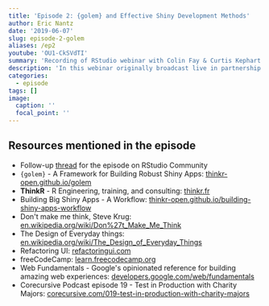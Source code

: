 ```yaml
---
title: 'Episode 2: {golem} and Effective Shiny Development Methods'
author: Eric Nantz
date: '2019-06-07'
slug: episode-2-golem
aliases: /ep2
youtube: 'OU1-CkSVdTI'
summary: 'Recording of RStudio webinar with Colin Fay & Curtis Kephart'
description: 'In this webinar originally broadcast live in partnership with RStudio Community, [Colin Fay](https://twitter.com/_colinfay?lang=en) from [ThinkR](https://thinkr.fr/) shares many excellent insights and practical advice for building production grade Shiny applications.  You will hear why the new `{golem}` package is the `{usethis}` for Shiny app development, why keeping the perspective of your app customers can keep you on the right development path, and much more!  You can keep the discussion going by visiting the episode  [thread](https://community.rstudio.com/t/shiny-developer-series-episode-2-follow-up-thread-colin-fay-on-golem-and-effective-shiny-development-methods/32618) on the RStudio Community portal!'
categories:
  - episode
tags: []
image:
  caption: ''
  focal_point: ''
---
```


## Resources mentioned in the episode

* Follow-up [thread](https://community.rstudio.com/t/shiny-developer-series-episode-2-follow-up-thread-colin-fay-on-golem-and-effective-shiny-development-methods/32618) for the episode on RStudio Community
* `{golem}` - A Framework for Building Robust Shiny Apps:  [thinkr-open.github.io/golem](https://thinkr-open.github.io/golem/)
* __ThinkR__ - R Engineering, training, and consulting: [thinkr.fr](https://thinkr.fr/)
* Building Big Shiny Apps - A Workflow: [thinkr-open.github.io/building-shiny-apps-workflow](https://thinkr-open.github.io/building-shiny-apps-workflow/)
* Don't make me think, Steve Krug: [en.wikipedia.org/wiki/Don%27t_Make_Me_Think](https://en.wikipedia.org/wiki/Don%27t_Make_Me_Think)
* The Design of Everyday things: [en.wikipedia.org/wiki/The_Design_of_Everyday_Things](https://en.wikipedia.org/wiki/The_Design_of_Everyday_Things)
* Refactoring UI: [refactoringui.com](https://refactoringui.com/)
* freeCodeCamp: [learn.freecodecamp.org](https://learn.freecodecamp.org/)
* Web Fundamentals - Google's opinionated reference for building amazing web experiences: [developers.google.com/web/fundamentals](https://developers.google.com/web/fundamentals/)
* Corecursive Podcast episode 19 - Test in Production with Charity Majors: [corecursive.com/019-test-in-production-with-charity-majors](https://corecursive.com/019-test-in-production-with-charity-majors/)

